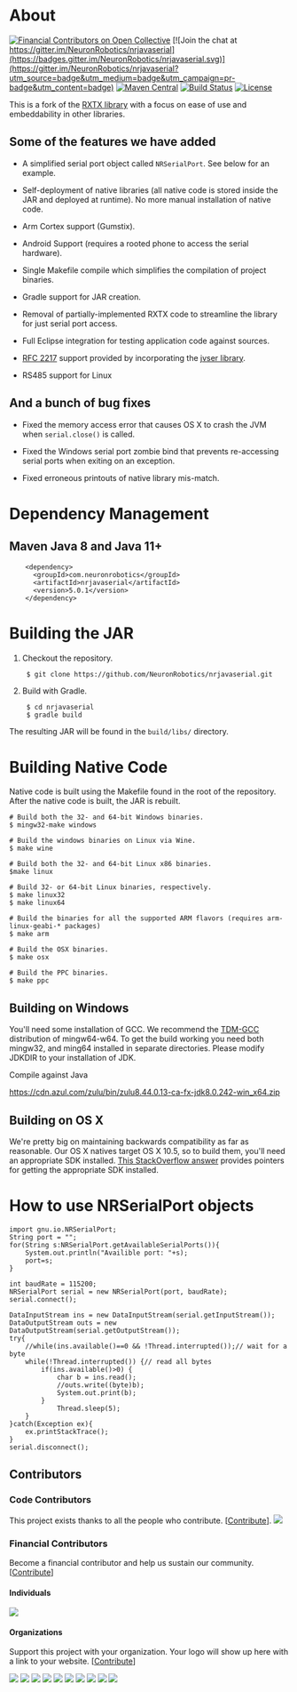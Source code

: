 # About

[![Financial Contributors on Open Collective](https://opencollective.com/nrjavaserial/all/badge.svg?label=financial+contributors)](https://opencollective.com/nrjavaserial) [![Join the chat at https://gitter.im/NeuronRobotics/nrjavaserial](https://badges.gitter.im/NeuronRobotics/nrjavaserial.svg)](https://gitter.im/NeuronRobotics/nrjavaserial?utm_source=badge&utm_medium=badge&utm_campaign=pr-badge&utm_content=badge)
[![Maven Central](https://maven-badges.herokuapp.com/maven-central/com.neuronrobotics/nrjavaserial/badge.svg)](https://maven-badges.herokuapp.com/maven-central/com.neuronrobotics/nrjavaserial)
[![Build Status](https://travis-ci.org/NeuronRobotics/nrjavaserial.svg?branch=master)](https://travis-ci.org/NeuronRobotics/nrjavaserial)
[![License](https://img.shields.io/badge/License-LGPL%20v2.1-brightgreen.svg)](http://www.gnu.org/licenses/old-licenses/lgpl-2.1.txt)

This is a fork of the [RXTX library](http://rxtx.qbang.org/) with a focus on
ease of use and embeddability in other libraries.

## Some of the features we have added

* A simplified serial port object called `NRSerialPort`. See below for an
  example.

* Self-deployment of native libraries (all native code is stored inside the JAR
  and deployed at runtime). No more manual installation of native code.

* Arm Cortex support (Gumstix).

* Android Support (requires a rooted phone to access the serial hardware).

* Single Makefile compile which simplifies the compilation of project binaries.

* Gradle support for JAR creation.

* Removal of partially-implemented RXTX code to streamline the library for just
  serial port access.

* Full Eclipse integration for testing application code against sources.

* [RFC 2217](http://tools.ietf.org/html/rfc2217) support provided by
  incorporating the [jvser library](http://github.com/archiecobbs/jvser).

* RS485 support for Linux

## And a bunch of bug fixes

* Fixed the memory access error that causes OS X to crash the JVM when
  `serial.close()` is called.

* Fixed the Windows serial port zombie bind that prevents re-accessing serial
  ports when exiting on an exception.

* Fixed erroneous printouts of native library mis-match.

# Dependency Management

## Maven Java 8 and Java 11+
```
	<dependency>
	  <groupId>com.neuronrobotics</groupId>
	  <artifactId>nrjavaserial</artifactId>
	  <version>5.0.1</version>
	</dependency>
```

# Building the JAR

1. Checkout the repository.

        $ git clone https://github.com/NeuronRobotics/nrjavaserial.git

2. Build with Gradle.

        $ cd nrjavaserial
        $ gradle build

The resulting JAR will be found in the `build/libs/` directory.

# Building Native Code

Native code is built using the Makefile found in the root of the repository.
After the native code is built, the JAR is rebuilt.

    # Build both the 32- and 64-bit Windows binaries.
    $ mingw32-make windows

    # Build the windows binaries on Linux via Wine.
    $ make wine

    # Build both the 32- and 64-bit Linux x86 binaries.
    $make linux

    # Build 32- or 64-bit Linux binaries, respectively.
    $ make linux32
    $ make linux64

    # Build the binaries for all the supported ARM flavors (requires arm-linux-geabi-* packages)
    $ make arm

    # Build the OSX binaries.
    $ make osx

    # Build the PPC binaries.
    $ make ppc


## Building on Windows

You'll need some installation of GCC. We recommend the
[TDM-GCC](http://tdm-gcc.tdragon.net/) distribution of mingw64-w64.
To get the build working you need both mingw32, and ming64 installed in separate directories.
Please modify JDKDIR to your installation of JDK.


Compile against Java

https://cdn.azul.com/zulu/bin/zulu8.44.0.13-ca-fx-jdk8.0.242-win_x64.zip

## Building on OS X

We're pretty big on maintaining backwards compatibility as far as reasonable.
Our OS X natives target OS X 10.5, so to build them, you'll need an appropriate
SDK installed. [This StackOverflow answer](http://stackoverflow.com/a/6293605)
provides pointers for getting the appropriate SDK installed.

# How to use NRSerialPort objects
```
import gnu.io.NRSerialPort;
String port = "";
for(String s:NRSerialPort.getAvailableSerialPorts()){
	System.out.println("Availible port: "+s);
	port=s;
}

int baudRate = 115200;
NRSerialPort serial = new NRSerialPort(port, baudRate);
serial.connect();

DataInputStream ins = new DataInputStream(serial.getInputStream());
DataOutputStream outs = new DataOutputStream(serial.getOutputStream());
try{
	//while(ins.available()==0 && !Thread.interrupted());// wait for a byte
	while(!Thread.interrupted()) {// read all bytes
		if(ins.available()>0) {
			char b = ins.read();
			//outs.write((byte)b);
			System.out.print(b);
		}
    		Thread.sleep(5);
	}
}catch(Exception ex){
	ex.printStackTrace();
}
serial.disconnect();
```

## Contributors

### Code Contributors

This project exists thanks to all the people who contribute. [[Contribute](CONTRIBUTING.md)].
<a href="https://github.com/NeuronRobotics/nrjavaserial/graphs/contributors"><img src="https://opencollective.com/nrjavaserial/contributors.svg?width=890&button=false" /></a>

### Financial Contributors

Become a financial contributor and help us sustain our community. [[Contribute](https://opencollective.com/nrjavaserial/contribute)]

#### Individuals

<a href="https://opencollective.com/nrjavaserial"><img src="https://opencollective.com/nrjavaserial/individuals.svg?width=890"></a>

#### Organizations

Support this project with your organization. Your logo will show up here with a link to your website. [[Contribute](https://opencollective.com/nrjavaserial/contribute)]

<a href="https://opencollective.com/nrjavaserial/organization/0/website"><img src="https://opencollective.com/nrjavaserial/organization/0/avatar.svg"></a>
<a href="https://opencollective.com/nrjavaserial/organization/1/website"><img src="https://opencollective.com/nrjavaserial/organization/1/avatar.svg"></a>
<a href="https://opencollective.com/nrjavaserial/organization/2/website"><img src="https://opencollective.com/nrjavaserial/organization/2/avatar.svg"></a>
<a href="https://opencollective.com/nrjavaserial/organization/3/website"><img src="https://opencollective.com/nrjavaserial/organization/3/avatar.svg"></a>
<a href="https://opencollective.com/nrjavaserial/organization/4/website"><img src="https://opencollective.com/nrjavaserial/organization/4/avatar.svg"></a>
<a href="https://opencollective.com/nrjavaserial/organization/5/website"><img src="https://opencollective.com/nrjavaserial/organization/5/avatar.svg"></a>
<a href="https://opencollective.com/nrjavaserial/organization/6/website"><img src="https://opencollective.com/nrjavaserial/organization/6/avatar.svg"></a>
<a href="https://opencollective.com/nrjavaserial/organization/7/website"><img src="https://opencollective.com/nrjavaserial/organization/7/avatar.svg"></a>
<a href="https://opencollective.com/nrjavaserial/organization/8/website"><img src="https://opencollective.com/nrjavaserial/organization/8/avatar.svg"></a>
<a href="https://opencollective.com/nrjavaserial/organization/9/website"><img src="https://opencollective.com/nrjavaserial/organization/9/avatar.svg"></a>

